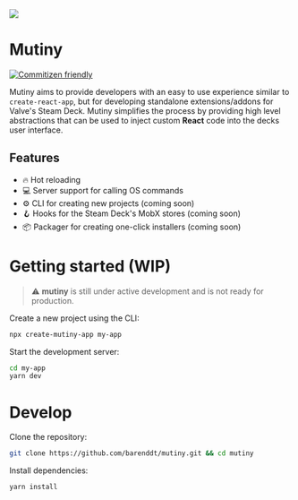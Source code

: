 <img src="https://iili.io/p0ICt2.png" />

# Mutiny

[![Commitizen friendly](https://img.shields.io/badge/commitizen-friendly-brightgreen.svg)](http://commitizen.github.io/cz-cli/)

Mutiny aims to provide developers with an easy to use experience similar to `create-react-app`, but for developing standalone extensions/addons for Valve's Steam Deck. Mutiny simplifies the process by providing high level abstractions that can be used to inject custom **React** code into the decks user interface.

## Features

- 🔥 Hot reloading
- 💻 Server support for calling OS commands
- ⚙️ CLI for creating new projects (coming soon)
- 🪝 Hooks for the Steam Deck's MobX stores (coming soon)
- 📦 Packager for creating one-click installers (coming soon)

# Getting started (WIP)

> ⚠️ **mutiny** is still under active development and is not ready for production.

Create a new project using the CLI:

```bash
npx create-mutiny-app my-app
```

Start the development server:

```bash
cd my-app
yarn dev
```

# Develop

Clone the repository:

```bash
git clone https://github.com/barenddt/mutiny.git && cd mutiny
```

Install dependencies:

```bash
yarn install
```
